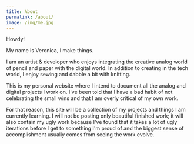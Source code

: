 ```yaml
---
title: About
permalink: /about/
image: /img/me.jpg
---
```


Howdy!

My name is Veronica, I make things.

I am an artist & developer who enjoys integrating the creative analog world of pencil and paper with the digital world. In addition to creating in the tech world, I enjoy sewing and dabble a bit with knitting.

This is my personal website where I intend to document all the analog and digital projects I work on.  I've been told that I have a bad habit of not celebrating the small wins and that I am overly critical of my own work.

For that reason, this site will be a collection of my projects and things I am currently learning. I will not be posting only beautiful finished work; it will also contain my ugly work because I've found that it takes a lot of ugly iterations before I get to something I'm proud of and the biggest sense of accomplishment usually comes from seeing the work evolve.
